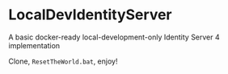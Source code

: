 # LocalDevIdentityServer
A basic docker-ready local-development-only Identity Server 4 implementation

Clone, `ResetTheWorld.bat`, enjoy!
